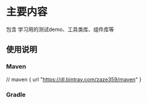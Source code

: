 # 主要内容

包含 学习用的测试demo、工具类库、组件库等

## 使用说明

### Maven
// maven { url "https://dl.bintray.com/zaze359/maven" }




### Gradle

